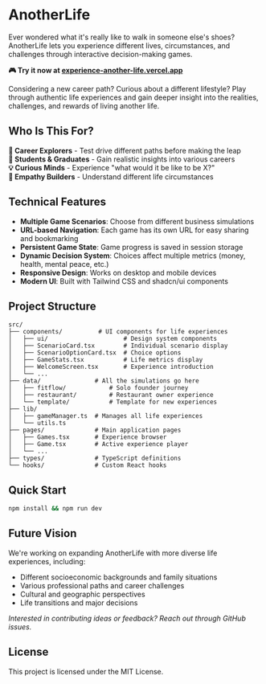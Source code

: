 # AnotherLife

Ever wondered what it's really like to walk in someone else's shoes? AnotherLife lets you experience different lives, circumstances, and challenges through interactive decision-making games. 

**🎮 Try it now at [experience-another-life.vercel.app](https://experience-another-life.vercel.app)**

Considering a new career path? Curious about a different lifestyle? Play through authentic life experiences and gain deeper insight into the realities, challenges, and rewards of living another life.

## Who Is This For?

**🎯 Career Explorers** - Test drive different paths before making the leap  
**🧠 Students & Graduates** - Gain realistic insights into various careers  
**💡 Curious Minds** - Experience "what would it be like to be X?"  
**🤝 Empathy Builders** - Understand different life circumstances

## Technical Features

- **Multiple Game Scenarios**: Choose from different business simulations
- **URL-based Navigation**: Each game has its own URL for easy sharing and bookmarking
- **Persistent Game State**: Game progress is saved in session storage
- **Dynamic Decision System**: Choices affect multiple metrics (money, health, mental peace, etc.)
- **Responsive Design**: Works on desktop and mobile devices
- **Modern UI**: Built with Tailwind CSS and shadcn/ui components

## Project Structure

```
src/
├── components/          # UI components for life experiences
│   ├── ui/                     # Design system components
│   ├── ScenarioCard.tsx        # Individual scenario display
│   ├── ScenarioOptionCard.tsx  # Choice options
│   ├── GameStats.tsx           # Life metrics display
│   ├── WelcomeScreen.tsx       # Experience introduction
│   └── ...
├── data/               # All the simulations go here
│   ├── fitflow/            # Solo founder journey
│   ├── restaurant/         # Restaurant owner experience
│   └── template/           # Template for new experiences
├── lib/                
│   ├── gameManager.ts  # Manages all life experiences
│   └── utils.ts
├── pages/              # Main application pages
│   ├── Games.tsx       # Experience browser
│   ├── Game.tsx        # Active experience player
│   └── ...
├── types/              # TypeScript definitions
└── hooks/              # Custom React hooks
```

## Quick Start

```bash
npm install && npm run dev
```

## Future Vision

We're working on expanding AnotherLife with more diverse life experiences, including:
- Different socioeconomic backgrounds and family situations
- Various professional paths and career challenges  
- Cultural and geographic perspectives
- Life transitions and major decisions

*Interested in contributing ideas or feedback? Reach out through GitHub issues.*

## License

This project is licensed under the MIT License.
